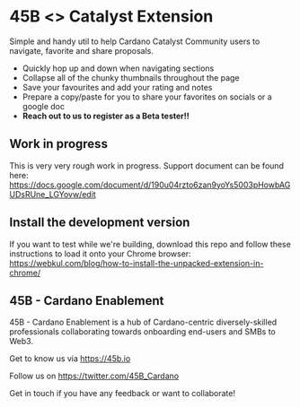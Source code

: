 # 45B <> Catalyst Extension

Simple and handy util to help Cardano Catalyst Community users to navigate, favorite and share proposals.

- Quickly hop up and down when navigating sections
- Collapse all of the chunky thumbnails throughout the page
- Save your favourites and add your rating and notes
- Prepare a copy/paste for you to share your favorites on socials or a google doc
- **Reach out to us to register as a Beta tester!!**

## Work in progress
This is very very rough work in progress.
Support document can be found here:
https://docs.google.com/document/d/190u04rzto6zan9yoYs5003pHowbAGUDsRUne_LGYovw/edit

## Install the development version
If you want to test while we're building, download this repo and follow these instructions to load it onto your Chrome browser:
https://webkul.com/blog/how-to-install-the-unpacked-extension-in-chrome/

## 45B - Cardano Enablement
45B - Cardano Enablement is a hub of Cardano-centric diversely-skilled professionals collaborating towards onboarding end-users and SMBs to Web3.

Get to know us via https://45b.io

Follow us on https://twitter.com/45B_Cardano

Get in touch if you have any feedback or want to collaborate!


